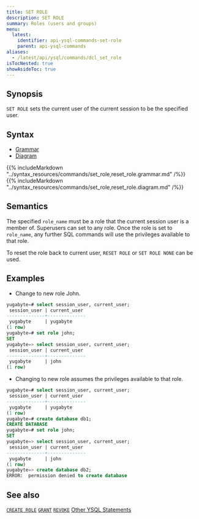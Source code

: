 ```yaml
---
title: SET ROLE
description: SET ROLE
summary: Roles (users and groups)
menu:
  latest:
    identifier: api-ysql-commands-set-role
    parent: api-ysql-commands
aliases:
  - /latest/api/ysql/commands/dcl_set_role
isTocNested: true
showAsideToc: true
---
```


## Synopsis

`SET ROLE` sets the current user of the current session to be the specified user.

## Syntax

<ul class="nav nav-tabs nav-tabs-yb">
  <li >
    <a href="#grammar" class="nav-link active" id="grammar-tab" data-toggle="tab" role="tab" aria-controls="grammar" aria-selected="true">
      <i class="fas fa-file-alt" aria-hidden="true"></i>
      Grammar
    </a>
  </li>
  <li>
    <a href="#diagram" class="nav-link" id="diagram-tab" data-toggle="tab" role="tab" aria-controls="diagram" aria-selected="false">
      <i class="fas fa-project-diagram" aria-hidden="true"></i>
      Diagram
    </a>
  </li>
</ul>

<div class="tab-content">
  <div id="grammar" class="tab-pane fade show active" role="tabpanel" aria-labelledby="grammar-tab">
    {{% includeMarkdown "../syntax_resources/commands/set_role,reset_role.grammar.md" /%}}
  </div>
  <div id="diagram" class="tab-pane fade" role="tabpanel" aria-labelledby="diagram-tab">
    {{% includeMarkdown "../syntax_resources/commands/set_role,reset_role.diagram.md" /%}}
  </div>
</div>

## Semantics

The specified `role_name` must be a role that the current session user is a member of. Superusers can set to any role.
Once the role is set to `role_name`, any further SQL commands will use the privileges available to that role.

To reset the role back to current user, `RESET ROLE` or `SET ROLE NONE` can be used.

## Examples

- Change to new role John.

```sql
yugabyte=# select session_user, current_user;
 session_user | current_user
--------------+--------------
 yugabyte     | yugabyte
(1 row)
yugabyte=# set role john;
SET
yugabyte=> select session_user, current_user;
 session_user | current_user
--------------+--------------
 yugabyte     | john
(1 row)
```

- Changing to new role assumes the privileges available to that role.

```sql
yugabyte=# select session_user, current_user;
 session_user | current_user
--------------+--------------
 yugabyte     | yugabyte
(1 row)
yugabyte=# create database db1;
CREATE DATABASE
yugabyte=# set role john;
SET
yugabyte=> select session_user, current_user;
 session_user | current_user
--------------+--------------
 yugabyte     | john
(1 row)
yugabyte=> create database db2;
ERROR:  permission denied to create database
```

## See also

[`CREATE ROLE`](../dcl_create_role)
[`GRANT`](../dcl_grant)
[`REVOKE`](../dcl_revoke)
[Other YSQL Statements](..)
